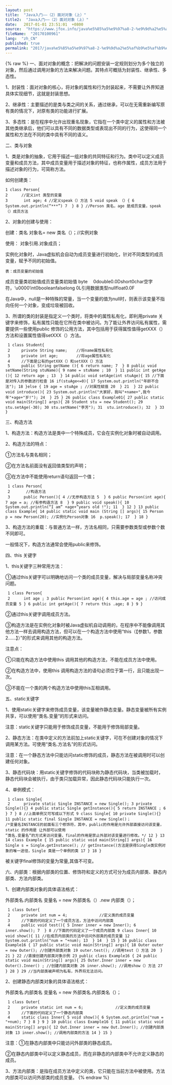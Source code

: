 ```yaml
---
layout: post
title:  "Java入门——（2）面对对象（上）"
title2:  "Java入门——（2）面对对象（上）"
date:   2017-01-01 23:51:01  +0800
source:  "https://www.jfox.info/java%e5%85%a5%e9%97%a8-2-%e9%9d%a2%e5%af%b9%e5%af%b9%e8%b1%a1-%e4%b8%8a.html"
fileName:  "20170100961"
lang:  "zh_CN"
published: true
permalink: "2017/java%e5%85%a5%e9%97%a8-2-%e9%9d%a2%e5%af%b9%e5%af%b9%e8%b1%a1-%e4%b8%8a.html"
---
```

{% raw %}
一、面对对象的概念：把解决的问题安装一定规则划分为多个独立的对象，然后通过调用对象的方法来解决问题。其特点可概括为封装性、继承性、多态性。 

  1、封装性：面对对象的核心，将对象的属性和行为封装起来，不需要让外界知道具体实现细节，这就是封装思想。 
 

  2、继承性：主要描述的是类与类之间的关系，通过继承，可以在无需重新编写原有类的情况下，对原有类的功能进行扩展。 
 

  3、多态性：是在程序中允许出现重名现象，它指在一个类中定义的属性和方法被其他类继承后，他们可以具有不同的数据类型或表现出不同的行为，这使得同一个属性和方法在不同的类中具有不同的语义。 
 

  二、类与对象 
 

  1、类是对象的抽象，它用于描述一组对象的共同特征和行为。类中可以定义成员变量和成员方法，其中成员变量用于描述对象的特征，也称作属性，成员方法用于描述对象的行为，可简称方法。 
 

  如何创建类： 
  
  
    1 class Person{
    2      //定义int 类型的变量
    3       int age; 4 //定义speak（）方法 5 void speak （）{ 6 System.out.println(“***”) 7  } 8 } //Person 类名，age 是成员变量，speak（）成员方法

 
  
 

  2、对象的创建与使用： 
 

  创建：类名 对象名= new 类名（）；//实例对象 
 

  使用： 对象引用.对象成员； 
 

  实例化对象时，Java虚拟机会自动为成员变量进行初始化，针对不同类型的成员变量，赋予不同的初始值。 
  
  
    表：成员变量的初始值 
   
   
   成员变量类初始值成员变量类初始值 byte 　0double0.0Dshort0char空字符，‘u0000′int0booleanfalselong 0L引用数据类型nullfloat0.0F 
 

  在Java中，null是一种特殊的常量，当一个变量的值为null时，则表示该变量不指向任何一个对象，变成垃圾被回收。 
 

  3、所谓的类的封装是指定义一个类时，将类中的属性私有化，即利用private 关键字来修饰，私有属性只能在它所在类中被访问。为了能让外界访问私有属性，需要提供一些使用public 修饰的公用方法，其中包括用于获得属性值得getXXX（）方法和设置属性值得setXXX（）方法。 
 
 
  
  
     1 class Student{
     2     private String name;    //将name属性私有化
     3     private int age;        //将age属性私有化
     4     //下面是公有的getXXX（）和setXXX（）方法
     5     public String getName (){ 6 return name; 7  } 8 public void setName(String stuName){ 9 name = stuName ; 10  } 11 public int getAge (){ 12 return age ; 13  } 14 public void setAge(int stuAge){ 15 //下面是对传入的参数进行检查 16 if(stuAge<=0){ 17 System.out.println("年龄不合法"); 18 }else { 19 age = stuAge ; //对属性赋值 20  } 21  } 22 public void introduce(){ 23 System.out.println("大家好，我叫"+name+",我今年"+age+"岁!"); 24  } 25 } 26 public class Example01{ 27 public static void main(String[] args){ 28 Student stu = new Student(); 29 stu.setAge(-30); 30 stu.setName("李芳"); 31  stu.introduce(); 32  } 33 }

 
  
 

  三、构造方法 
 

  1、构造方法：构造方法是类中一个特殊成员，它会在实例化对象时被自动调用。 
 

  2、构造方法的特点： 
 

  ①方法名与类名相同； 
 

 ②在方法名前面没有返回值类型的声明；

 ③在方法中不能使用return语句返回一个值；

     1 class Person{
     2       //构造方法
     3      public Person(){ 4 //无参构造方法 5  } 6 public Person(int age){ 7 age = a; //有参构造方法 8  } 9 public void speak(){ 10 System.out.println(“I am” +age+”years old !"); 11  } 12 } 13 public class Example{ 14 public static void main (String [] args){ 15 Person p = new Person(20); //实例化Person对象 16  p.speak(); 17  } 18 }

 
 

  3、构造方法的重载：与普通方法一样，方法名相同，只需要参数类型或参数个数不同即可。 
 

  一般情况下，构造方法通常会使用public来修饰。 
 

  四、this 关键字 
 

  1、this关键字三种常用方法： 
 

①通过this关键字可以明确地访问一个类的成员变量，解决与局部变量名称冲突问题。

     1 class Person{
     2      int age ; 3 public Person(int age){ 4 this.age = age ; //访问成员变量 5 } 6 public int getAge(){ 7 return this .age; 8 } 9 }

②通过this关键字调用成员方法。

③构造方法是在实例化对象时被Java虚拟机自动调用的，在程序中不能像调用其他方法一样去调用构造方法，但可以在一个构造方法中使用“this（【参数1，参数2……】）”的形式来调用其他的构造方法。
 

  注意点： 
 

①只能在构造方法中使用this 调用其他的构造方法，不能在成员方法中使用。

②在构造方法中，使用this 调用构造方法的语句必须位于第一行，且只能出现一次。

③不能在一个类的两个构造方法中使用this互相调用。
 

  五、static关键字 
 

  1、使用static关键字来修饰成员变量，该变量被作静态变量。静态变量被所有实例共享，可以使用“类名.变量”的形式来访问。 
 

  注意：static关键字只能用于修饰成员变量，不能用于修饰局部变量。 
 

  2、静态方法：在类中定义的方法前加上static关键字，可在不创建对象的情况下调用某方法。可使用“类名.方法名”的形式访问。 
 

  注意：在一个静态方法中只能访问static修饰的成员，静态方法在被调用时可以创建任何对象。 
 

  3、静态代码块：用static关键字修饰的代码块称为静态代码块，当类被加载时，静态代码块会被执行，由于类只加载异常，因此静态代码块只能执行一次。 
 

  4、单例模式： 
 
 
  
  
     1 class Single{
     2      private static Single INSTANCE = new Single(); 3 private Single(){} 4 public static Single getInstance(){ 5 return INSTANCE ; 6 } 7 } 8 //上面单例又可写成以下形式 9 class Single{ 10 private Single(){} 11 public static final Single INSTANCE = new Single()；
    /*变量名INSTANCE的前面有三个修饰符，其中，public的作用是允许外部直接访问该变量，static 的作用是 让外部可以使用
    “类名.变量名“的方式来访问变量，final的作用是禁止外部对该变量进行修改。*/ 12 } 13 14 class Example { 15 public static void main(String[] args){ 16 Single s = Single.getInstance(); // getInstance()方法是获得Single类实例对象的唯一途径，Single 类是一个单例的类 17 } 18 }

 
  
 

  被关键字final修饰的变量为常量,其值不可变。 
 

  六、内部类：根据内部类的位置、修饰符和定义的方式可分为成员内部类、静态内部类、方法内部类。 
 

  1、创建内部类对象的具体语法格式： 
 

  外部类名.内部类名 变量名 = new 外部类名（）.new 内部类（）； 
 
 
  
  
     1 class Outer{
     2     private int num = 4;              //定义类的成员变量
     3     //下面的代码定义了一个成员方法，方法中访问内部类
     4     public void test(){ 5 Inner inner = new Inner(); 6  inner.show(); 7  } 8 //下面的代码定义了一个成员内部类 9 class Inner{ 10 void show(){ 11 //在成员内部类的方法中访问外部类的成员变量 12 System.out.println("num = "+num); 13  } 14  } 15 } 16 public class Example16 { 17 public static void main(String[] args){ 18 Outer outer = new Outer(); //创建外部类对象 19 outer.test(); //调用test（）方法 20  } 21 } 22 //直接创建内部类对象示例 23 public class Example16 { 24 public static void main(String[] args){ 25 Outer.Inner inner = new Outer().Inner() ; //创建内部类对象 26 inner.show(); //调用show（）方法 27  } 28 } 29 //当内部类被声明为私有，外界将无法访问。

 
  
 

  2、创建静态内部类对象的具体语法格式： 
 

  外部类名.内部类名 变量名 = new 外部类名.内部类名（）； 
 
 
  
  
     1 class Outer{
     2     private static int num = 6;              //定义类的成员变量
     3     //下面的代码定义了一个静态内部类
     4     static class Inner{ 5 void show(){ 6 System.out.println("num = "+num); 7 } 8 } 9 } 10 public class Example16 { 11 public static void main(String[] args){ 12 Out.Inner inner = new Out.Inner(); //创建内部类对象 13 inner.show(); //调用内部类的方法 14 } 15 }

 注意：①在静态内部类中只能访问外部类的静态成员。
 
 

  ②在静态内部类中可以定义静态成员，而在非静态的内部类中不允许定义静态的成员。 
 

  3、方法内部类：是指在成员方法中定义的类，它只能在当前方法中被使用。方法内部类可以访问外部类的成员变量。
{% endraw %}
